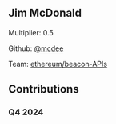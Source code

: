 
## Jim McDonald
Multiplier: 0.5

Github: [@mcdee](https://github.com/mcdee)

Team: [ethereum/beacon-APIs](https://github.com/ethereum/beacon-APIs/pulls?q=author%3Amcdee)

## Contributions

### Q4 2024

